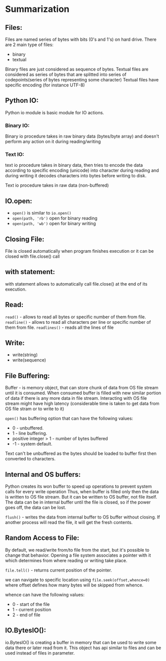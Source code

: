 # Summarization

## Files:
Files are named series of bytes with bits (0's and 1's) on hard drive.
There are 2 main type of files:
* binary
* textual

Binary files are just considered as sequence of bytes.
Textual files are considered as series of bytes that are splitted into series of codepoints(series of bytes representing
some character)
Textual files have specific encoding (for instance UTF-8)

## Python IO:
Python io module is basic module for IO actions.

### Binary IO:
Binary io procedure takes in raw binary data (bytes/byte array) and doesn't perform any action on it during reading/writing

### Text IO:
text io procedure takes in binary data, then tries to encode the data according to specific encoding (unicode) into
character during reading and during writing it decodes characters into bytes before writing to disk.

Text io procedure takes in raw data (non-buffered)

## IO.open:
* `open()` is similar to `io.open()`
* `open(path, 'rb')` open for binary reading
* `open(path, 'wb')` open for binary writing

## Closing File:
File is closed automatically when program finishes execution or it can be closed with file.close() call

## with statement:
with statement allows to automatically call file.close() at the end of its execution.

## Read:
`read()` - allows to read all bytes or specific number of them from file.
`readline()` - allows to read all characters per line or specific number of them from file.
`readlines()` - reads all the lines of file

## Write:
* write(string)
* write(sequence)

## File Buffering:
Buffer - is memory object, that can store chunk of data from OS file stream until it is consumed.
When consumed buffer is filled with new similar portion of data if there is any more data in file stream.
Interacting with OS file stream might have high latency (considerable time is taken to get data from OS file stram or to 
write to it)

`open()` has buffering option that can have the following values:
* 0 - unbuffered.
* 1 - line buffering.
* positive integer > 1 - number of bytes buffered
* -1 - system default.

Text can't be unbuffered as the bytes should be loaded to buffer first then converted to characters.

## Internal and OS buffers:
Python creates its won buffer to speed up operations to prevent system calls for every write operation
Thus, when buffer is filled only then the data is written to OS file stream. But it can be written to OS buffer, not file
itself.
The data can be in internal buffer until the file is closed, so if the power goes off, the data can be lost.

`flush()` - writes the data from internal buffer to OS buffer without closing.
If another process will read the file, it will get the fresh contents.

## Random Access to File:
By default, we read/write from/to file from the start, but it's possible to change that behavior.
Opening a file system associates a pointer with it which determines from where reading or writing take place.

`file.tell()` - returns current position of the pointer.

we can navigate to specific location using `file.seek(offset,whence=0)` where offset defines how many bytes will be skipped
from whence.

whence can have the following values:
* 0 - start of the file
* 1 - current position
* 2 - end of file

## IO.BytesIO():
io.BytesIO() is creating a buffer in memory that can be used to write some data there or later read from it. This object 
has api similar to files and can be used instead of files in parameter.

